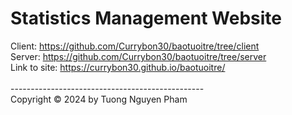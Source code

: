 # Statistics Management Website
Client: https://github.com/Currybon30/baotuoitre/tree/client </br>
Server: https://github.com/Currybon30/baotuoitre/tree/server </br>
Link to site: https://currybon30.github.io/baotuoitre/ </br> </br>
------------------------------------------------ </br>
Copyright © 2024 by Tuong Nguyen Pham


 
